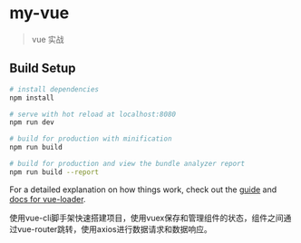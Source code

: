 # my-vue

> vue 实战

## Build Setup

``` bash
# install dependencies
npm install

# serve with hot reload at localhost:8080
npm run dev

# build for production with minification
npm run build

# build for production and view the bundle analyzer report
npm run build --report
```

For a detailed explanation on how things work, check out the [guide](http://vuejs-templates.github.io/webpack/) and [docs for vue-loader](http://vuejs.github.io/vue-loader).



使用vue-cli脚手架快速搭建项目，使用vuex保存和管理组件的状态，组件之间通过vue-router跳转，使用axios进行数据请求和数据响应。
